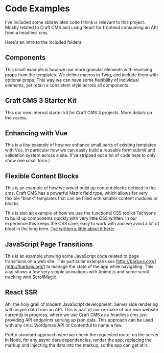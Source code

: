 # Code Examples
I've included some abbreviated code I think is relevant to this project. Mostly related to Craft CMS and using React for frontend consuming an API from a headless cms.

Here's an intro to the included folders:

## Components
This small example is how we use more granular elements with receiving props from the templates. We define macros in Twig, and include them with optional props. This way we can have some flexibility of individual elements, yet retain a consistent style across all components.

## Craft CMS 3 Starter Kit
This our new internal starter kit for Craft CMS 3 projects. More details on the `readme`.

## Enhancing with Vue
This is a tiny example of how we enhance small parts of existing templates with Vue, in particular how we can easily build a reusable form submit and validation system across a site. (I've stripped out a lot of code here to only show one small form.)

## Flexible Content Blocks
This is an example of how we would build up content blocks defined in the cms. Craft CMS has a powerful Matrix field type, which allows for very flexible "blank" templates that can be filled with smaller content modules or blocks.

This is also an example of how we use the functional CSS toolkit Tachyons to build up components quickly with very little CSS written. In our experience this keeps the CSS sane, easy to work with and we avoid a lot of bloat in the long term. [I've written a little about it here: ](https://medium.com/@fredrik_sogaard/why-functional-css-is-a-good-idea-2d0d186b5f31)

## JavaScript Page Transitions
This is an example showing some JavaScript code related to page transitions on a web site. This particular example uses [http://barbajs.org/](http://barbajs.org/) to manage the state of the app while navigating. This also shows a few very simple animations with Anime.js and some scroll tracking with ScrollMagic.

## React SSR
Ah, the holy grail of modern JavaScript development: Server side rendering with async data from an API. This is part of our re-make of our own website currently in progress, where we use Craft CMS as a headless cms just providing API endpoints serving up json data. This approach can be used with any cms: Wordpress API or Contentful to name a few.

Pretty standard approach were we check the requested route, on the server in Node, for any async data dependencies, render the app, replacing the markup and injecting the data into the markup, so the app can get at it.
